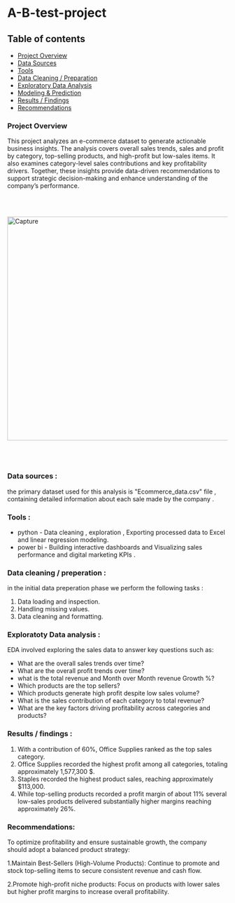 # A-B-test-project


## Table of contents
- [Project Overview](#project-overview)
- [Data Sources](#data-sources)
- [Tools](#tools)
- [Data Cleaning / Preparation](#data-cleaning--preparation)
- [Exploratory Data Analysis](#exploratory-data-analysis)
- [Modeling & Prediction](#modeling--prediction)
- [Results / Findings](#results--findings)
- [Recommendations](#recommendations)




### Project Overview



This project analyzes an e-commerce dataset to generate actionable business insights. The analysis covers overall sales trends, sales and profit by category, top-selling products, and high-profit but low-sales items. It also examines category-level sales contributions and key profitability drivers. Together, these insights provide data-driven recommendations to support strategic decision-making and enhance understanding of the company’s performance.



<br><br>

<img width="1315" height="511" alt="Capture" src="https://github.com/user-attachments/assets/52363be9-8a85-486c-a444-83953a55a5a8" />

<br><br>




### Data sources :

the primary dataset used for this analysis is "Ecommerce_data.csv" file , containing detailed information about each sale made by the company .


### Tools :

- python - Data cleaning , exploration , Exporting processed data to Excel and linear regression modeling.
- power bi - Building interactive dashboards and Visualizing sales performance and digital marketing KPIs .


### Data cleaning / preperation :

in the initial data preperation phase we perform the following tasks :
1. Data loading and inspection.
2. Handling missing values.
3. Data cleaning and formatting.


### Exploratoty Data analysis :
EDA involved exploring the sales data to answer key questions such as:

- What are the overall sales trends over time?
- What are the overall profit trends over time?
- what is the total revenue and Month over Month revenue Growth %?
- Which products are the top sellers?
- Which products generate high profit despite low sales volume?
- What is the sales contribution of each category to total revenue?
- What are the key factors driving profitability across categories and products?



### Results / findings :

 1. With a contribution of 60%, Office Supplies ranked as the top sales category.
 2. Office Supplies recorded the highest profit among all categories, totaling approximately 1,577,300 $.
 3. Staples recorded the highest product sales, reaching approximately $113,000.
 4. While top-selling products recorded a profit margin of about 11% several low-sales products delivered
    substantially higher margins reaching approximately 26%.

### Recommendations:

To optimize profitability and ensure sustainable growth, the company should adopt a balanced product strategy:

1.Maintain Best-Sellers (High-Volume Products): Continue to promote and stock top-selling items to secure consistent revenue and cash flow.

2.Promote high-profit niche products: Focus on products with lower sales but higher profit margins to increase overall profitability.
 


